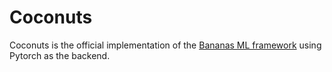 # Coconuts

Coconuts is the official implementation of the
[Bananas ML framework](https://github.com/owahltinez/bananas) using Pytorch as the backend.